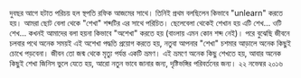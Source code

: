 দুবছর আগে হটাত পরিচয় হল স্থপতি রফিক আজমের সাথে। তিনিই প্রথম বলছিলেন কিভাবে "unlearn" করতে হয়। আমরা ছোট বেলা থেকে "শেখা" শব্দটির এর সাথে পরিচিত। ছেলেবেলা থেকেই শেখান হয় এটি শেখ... ওটি শেখ... কখনই আমাদের বলা হয়না কিভাবে "অশেখা" করতে হয় (বাংলায় এমন কোন শব্দ নেই)। পরে বুঝেছি জীবনে চলবার পথে অনেক সময়ই এই অশেখা পদ্ধতি প্রয়োগ করতে হয়, নতুবা আপনার "শেখা" চশমার আড়ালে অনেক কিছুই চোখে পড়বেনা। জীবন তো জন্ম থেকে মৃত‍্যু পর্যন্ত একটি ভ্রমণ। এই ভ্রমণে অনেক কিছু শেখতে হয়, আবার অনেক কিছুই শেখা জিনিস ভুলে যেতে হয়, আরো নতুন ভাবে জানার জন‍্য, দৃষ্টিভঙ্গির পরিবর্তনের জন‍্য।
২২ নভেম্বর ২০১৬
